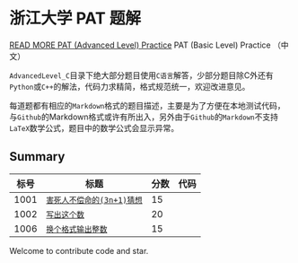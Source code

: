 
# 浙江大学 PAT 题解
[READ MORE PAT (Advanced Level) Practice](https://github.com/absop/PAT)
PAT (Basic Level) Practice （中文）

`AdvancedLevel_C`目录下绝大部分题目使用`C语言`解答，少部分题目除C外还有`Python`或`C++`的解法，代码力求精简，格式规范统一，欢迎改进意见。

每道题都有相应的`Markdown`格式的题目描述，主要是为了方便在本地测试代码，与`Github`的Markdown格式或许有所出入，另外由于`Github`的`Markdown`不支持`LaTeX`数学公式，题目中的数学公式会显示异常。

## Summary

|标号|标题                             |分数|代码|
|---|-------------------------------|---|---|
|1001|[`害死人不偿命的(3n+1)猜想`][README1001]|15||
|1002|[`写出这个数`][README1002]          |20||
|1006|[`换个格式输出整数`][README1006]       |15||


Welcome to contribute code and star.


[README1001]: BasicLevel_C/1001%20害死人不偿命的(3n+1)猜想%20(15%20分).md
[README1002]: BasicLevel_C/1002%20写出这个数%20(20%20分).md
[README1006]: BasicLevel_C/1006%20换个格式输出整数%20(15%20分).md
